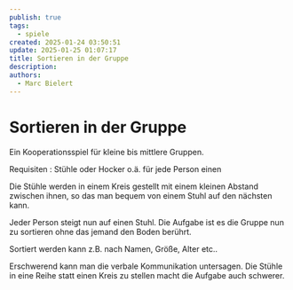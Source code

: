 ```yaml
---
publish: true
tags:
  - spiele
created: 2025-01-24 03:50:51
update: 2025-01-25 01:07:17
title: Sortieren in der Gruppe
description: 
authors:
  - Marc Bielert
---
```


# Sortieren in der Gruppe

Ein Kooperationsspiel für kleine bis mittlere Gruppen.

Requisiten : Stühle oder Hocker o.ä. für jede Person einen

Die Stühle werden in einem Kreis gestellt mit einem kleinen Abstand zwischen ihnen, so das man bequem von einem Stuhl auf den nächsten kann.

Jeder Person steigt nun auf einen Stuhl. Die Aufgabe ist es die Gruppe nun zu sortieren ohne das jemand den Boden berührt.

Sortiert werden kann z.B. nach Namen, Größe, Alter etc..

Erschwerend kann man die verbale Kommunikation untersagen.
Die Stühle in eine Reihe statt einen Kreis zu stellen macht die Aufgabe auch schwerer.


